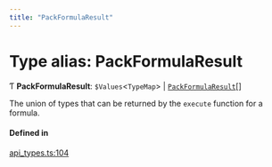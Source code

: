 ```yaml
---
title: "PackFormulaResult"
---
```

# Type alias: PackFormulaResult

Ƭ **PackFormulaResult**: `$Values`<`TypeMap`\> \| [`PackFormulaResult`](PackFormulaResult.md)[]

The union of types that can be returned by the `execute` function for a formula.

#### Defined in

[api_types.ts:104](https://github.com/coda/packs-sdk/blob/main/api_types.ts#L104)
